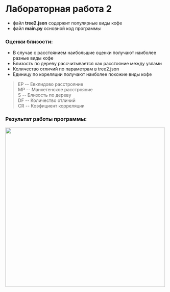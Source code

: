 # Лабораторная работа 2

 - файл **tree2.json** содержит популярные виды кофе 
 - файл **main.py** основной код программы

### Оценки близости:
* В случае с расстоянием наибольшие оценки получают наиболее разные виды кофе    
* Близость по дереву рассчитывается как расстояние между узлами    
* Количество отличий по параметрам в tree2.json    
* Единицу по кореляции получают наиболее похожие виды кофе    

>ЕР -- Евклидово расстрояние    
>МР -- Манхетенское расстрояние    
>S  -- Близость по дереву    
>DF -- Количество отличий    
>CR -- Коэфициент корреляции    

### Результат работы программы:

<img src="https://i.ibb.co/GRj5hS3/Screenshot-1.png" width="500" />
